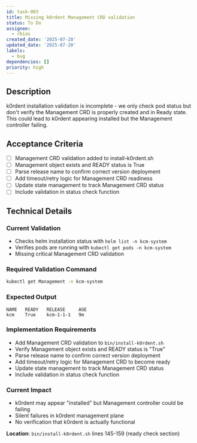 ```yaml
---
id: task-003
title: Missing k0rdent Management CRD validation
status: To Do
assignee:
  - rbias
created_date: '2025-07-20'
updated_date: '2025-07-20'
labels:
  - bug
dependencies: []
priority: high
---
```


## Description

k0rdent installation validation is incomplete - we only check pod status but don't verify the Management CRD is properly created and in Ready state. This could lead to k0rdent appearing installed but the Management controller failing.

## Acceptance Criteria

- [ ] Management CRD validation added to install-k0rdent.sh
- [ ] Management object exists and READY status is True
- [ ] Parse release name to confirm correct version deployment
- [ ] Add timeout/retry logic for Management CRD readiness
- [ ] Update state management to track Management CRD status
- [ ] Include validation in status check function

## Technical Details

### Current Validation
- Checks helm installation status with `helm list -n kcm-system`
- Verifies pods are running with `kubectl get pods -n kcm-system`
- Missing critical Management CRD validation

### Required Validation Command
```bash
kubectl get Management -n kcm-system
```

### Expected Output
```
NAME   READY   RELEASE     AGE
kcm    True    kcm-1-1-1   9m
```

### Implementation Requirements
- Add Management CRD validation to `bin/install-k0rdent.sh`
- Verify Management object exists and READY status is "True"
- Parse release name to confirm correct version deployment
- Add timeout/retry logic for Management CRD to become ready
- Update state management to track Management CRD status
- Include validation in status check function

### Current Impact
- k0rdent may appear "installed" but Management controller could be failing
- Silent failures in k0rdent management plane
- No verification that k0rdent is actually functional

**Location**: `bin/install-k0rdent.sh` lines 145-159 (ready check section)
